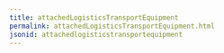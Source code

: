 ```yaml
---
title: attachedLogisticsTransportEquipment
permalink: attachedLogisticsTransportEquipment.html
jsonid: attachedlogisticstransportequipment
---
```

